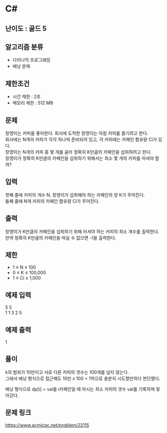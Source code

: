 # C#

## 난이도 : 골드 5

## 알고리즘 분류
  - 다이나믹 프로그래밍
  - 배낭 문제

## 제한조건
  - 시간 제한 : 2초
  - 메모리 제한 : 512 MB

## 문제
창영이는 커피를 좋아한다. 회사에 도착한 창영이는 아침 커피를 즐기려고 한다.<br/>
회사에는 N개의 커피가 각각 하나씩 준비되어 있고, 각 커피에는 카페인 함유량 Ci가 있다.<br/>
창영이는 N개의 커피 중 몇 개를 골라 정확히 K만큼의 카페인을 섭취하려고 한다.<br/>
창영이가 정확히 K만큼의 카페인을 섭취하기 위해서는 최소 몇 개의 커피를 마셔야 할까?<br/>


## 입력
첫째 줄에 커피의 개수 N, 창영이가 섭취해야 하는 카페인의 양 K가 주어진다.<br/>
둘째 줄에 N개 커피의 카페인 함유량 Ci가 주어진다.<br/>


## 출력
창영이가 K만큼의 카페인을 섭취하기 위해 마셔야 하는 커피의 최소 개수를 출력한다.<br/>
만약 정확히 K만큼의 카페인을 마실 수 없으면 -1을 출력한다.<br/>


## 제한
  - 1 ≤ N ≤ 100 
  - 0 ≤ K ≤ 100,000
  - 1 ≤ Ci ≤ 1,000


## 예제 입력
5 5<br/>
1 1 3 2 5<br/>


## 예제 출력
1<br/>


## 풀이
k의 범위가 10만이고 서로 다른 커피의 갯수는 100개를 넘지 않는다.<br/>
그래서 배낭 형식으로 접근해도 10만 x 100 = 1억으로 충분히 시도할만하다 판단했다.<br/>


배낭 형식으로 dp[i] = val를 i카페인일 때 마시는 최소 커피의 갯수 val를 기록하며 찾아갔다.<br/>


## 문제 링크
https://www.acmicpc.net/problem/22115